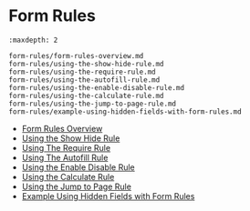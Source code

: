 # Form Rules

```{toctree}
:maxdepth: 2

form-rules/form-rules-overview.md
form-rules/using-the-show-hide-rule.md
form-rules/using-the-require-rule.md
form-rules/using-the-autofill-rule.md
form-rules/using-the-enable-disable-rule.md
form-rules/using-the-calculate-rule.md
form-rules/using-the-jump-to-page-rule.md
form-rules/example-using-hidden-fields-with-form-rules.md
```

- [Form Rules Overview](./form-rules/form-rules-overview.md)
- [Using the Show Hide Rule](./form-rules/using-the-show-hide-rule.md)
- [Using The Require Rule](./form-rules/using-the-require-rule.md)
- [Using The Autofill Rule](./form-rules/using-the-autofill-rule.md)
- [Using the Enable Disable Rule](./form-rules/using-the-enable-disable-rule.md)
- [Using the Calculate Rule](./form-rules/using-the-calculate-rule.md)
- [Using the Jump to Page Rule](./form-rules/using-the-jump-to-page-rule.md)
- [Example Using Hidden Fields with Form Rules](./form-rules/example-using-hidden-fields-with-form-rules.md)
